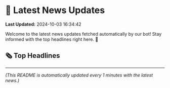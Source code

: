 # 📰 Latest News Updates
**Last Updated:** 2024-10-03 16:34:42

Welcome to the latest news updates fetched automatically by our bot! Stay informed with the top headlines right here. 🚀

## 🗞️ Top Headlines

---
*(This README is automatically updated every 1 minutes with the latest news.)*
